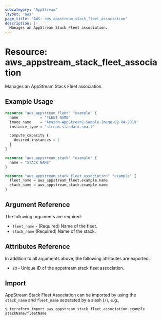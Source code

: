 ```yaml
---
subcategory: "AppStream"
layout: "aws"
page_title: "AWS: aws_appstream_stack_fleet_association"
description: |-
  Manages an AppStream Stack Fleet association.
---
```


# Resource: aws_appstream_stack_fleet_association

Manages an AppStream Stack Fleet association.

## Example Usage

```terraform
resource "aws_appstream_fleet" "example" {
  name          = "FLEET NAME"
  image_name    = "Amazon-AppStream2-Sample-Image-02-04-2019"
  instance_type = "stream.standard.small"

  compute_capacity {
    desired_instances = 1
  }
}

resource "aws_appstream_stack" "example" {
  name = "STACK NAME"
}

resource "aws_appstream_stack_fleet_association" "example" {
  fleet_name = aws_appstream_fleet.example.name
  stack_name = aws_appstream_stack.example.name
}
```

## Argument Reference

The following arguments are required:

* `fleet_name` - (Required) Name of the fleet.
* `stack_name` (Required) Name of the stack.

## Attributes Reference

In addition to all arguments above, the following attributes are exported:

* `id` - Unique ID of the appstream stack fleet association.


## Import

AppStream Stack Fleet Association can be imported by using the `stack_name` and `fleet_name` separated by a slash (`/`), e.g.,

```
$ terraform import aws_appstream_stack_fleet_association.example stackName/fleetName
```

